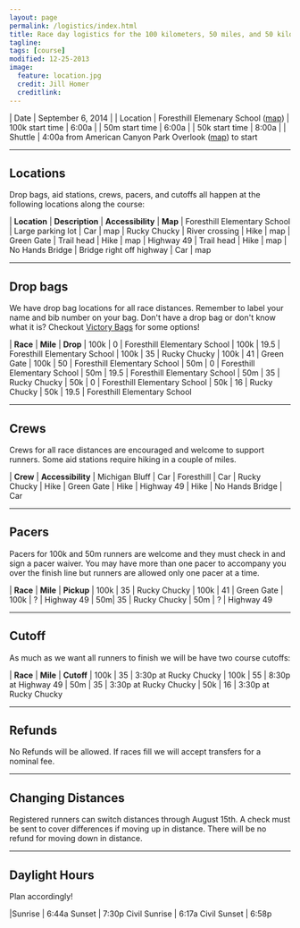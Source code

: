 ```yaml
---
layout: page
permalink: /logistics/index.html
title: Race day logistics for the 100 kilometers, 50 miles, and 50 kilometers.
tagline: 
tags: [course]
modified: 12-25-2013
image:
  feature: location.jpg
  credit: Jill Homer
  creditlink: 
---
```



| Date | September 6, 2014 |
| Location | Foresthill Elemenary School (<a href="http://goo.gl/epYPXb">map</a>)
| 100k start time | 6:00a |
| 50m start time | 6:00a |
| 50k start time | 8:00a |
| Shuttle | 4:00a from American Canyon Park Overlook (<a href="http://goo.gl/ZEQW0v">map</a>) to start

<hr>

## Locations

Drop bags, aid stations, crews, pacers, and cutoffs all happen at the following locations along the course:

| **Location** | **Description** | **Accessibility** | **Map**
| Foresthill Elementary School | Large parking lot | Car | map
| Rucky Chucky | River crossing | Hike | map
| Green Gate | Trail head | Hike | map
| Highway 49 | Trail head | Hike | map
| No Hands Bridge | Bridge right off highway | Car | map


<hr>

## Drop bags

We have drop bag locations for all race distances. Remember to label your name and bib number on your bag. Don't have a drop bag or don't know what it is? Checkout <a href="http://victorysportdesign.com/">Victory Bags</a> for some options!

| **Race** | **Mile** | **Drop** 
| 100k | 0 | Foresthill Elementary School
| 100k | 19.5 | Foresthill Elementary School
| 100k | 35 | Rucky Chucky 
| 100k | 41 | Green Gate 
| 100k | 50 | Foresthill Elementary School
| 50m | 0 | Foresthill Elementary School 
| 50m | 19.5 | Foresthill Elementary School
| 50m | 35 | Rucky Chucky 
| 50k | 0 | Foresthill Elementary School 
| 50k | 16 | Rucky Chucky 
| 50k | 19.5 | Foresthill Elementary School 

<hr>

## Crews 

Crews for all race distances are encouraged and welcome to support runners. Some aid stations require hiking in a couple of miles. 

| **Crew** | **Accessibility**
| Michigan Bluff | Car
| Foresthill | Car 
| Rucky Chucky | Hike
| Green Gate | Hike 
| Highway 49 | Hike 
| No Hands Bridge | Car 

<hr>

## Pacers

Pacers for 100k and 50m runners are welcome and they must check in and sign a pacer waiver. You may have more than one pacer to accompany you over the finish line but runners are allowed only one pacer at a time. 

| **Race** | **Mile** | **Pickup** 
| 100k | 35 | Rucky Chucky 
| 100k | 41 | Green Gate
| 100k | ? | Highway 49
| 50m| 35 | Rucky Chucky 
| 50m | ? | Highway 49


<hr>

## Cutoff

As much as we want all runners to finish we will be have two course cutoffs:

| **Race** | **Mile** | **Cutoff**
| 100k | 35 | 3:30p at Rucky Chucky 
| 100k | 55 | 8:30p at Highway 49 
| 50m | 35 | 3:30p at Rucky Chucky
| 50k | 16 | 3:30p at Rucky Chucky 

<hr>

## Refunds

No Refunds will be allowed. If races fill we will accept transfers for a nominal fee. 

<hr>

## Changing Distances

Registered runners can switch distances through August 15th. A check must be sent to cover differences if moving up in distance.  There will be no refund for moving down in distance. 

<hr>

## Daylight Hours

Plan accordingly!

|Sunrise | 6:44a
Sunset | 7:30p
Civil Sunrise | 6:17a
Civil Sunset | 6:58p
